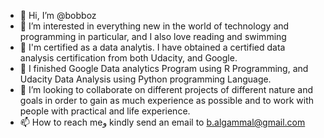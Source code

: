 - 👋 Hi, I’m @bobboz
- 👀 I’m interested in everything new in the world of technology and programming in particular, and I also love reading and swimming
- 🌱 I'm certified as a data analytis. I have obtained a certified data analysis certification from both Udacity, and Google.
- 🌱 I finished Google Data analytics Program using R Programming, and Udacity Data Analysis using Python programming Language.
- 💞️ I’m looking to collaborate on different projects of different nature and goals in order to gain as much experience as possible and to work with people with practical and life experience.
- 📫 How to reach meو kindly send an email to b.algammal@gmail.com 

<!---
bobboz/bobboz is a ✨ special ✨ repository because its `README.md` (this file) appears on your GitHub profile.
You can click the Preview link to take a look at your changes.
--->

